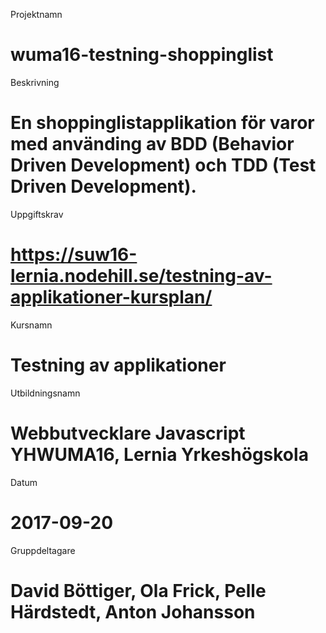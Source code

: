 Projektnamn
# wuma16-testning-shoppinglist

Beskrivning
# En shoppinglistapplikation för varor med använding av BDD (Behavior Driven Development) och TDD (Test Driven Development).

Uppgiftskrav
# https://suw16-lernia.nodehill.se/testning-av-applikationer-kursplan/

Kursnamn
# Testning av applikationer

Utbildningsnamn
# Webbutvecklare Javascript YHWUMA16, Lernia Yrkeshögskola

Datum
# 2017-09-20

Gruppdeltagare
# David Böttiger, Ola Frick, Pelle Härdstedt, Anton Johansson